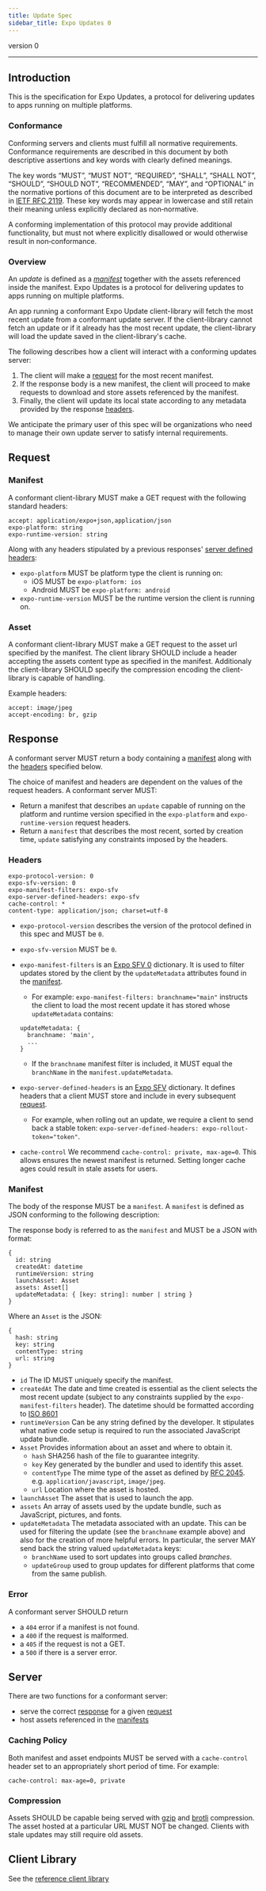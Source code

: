 ```yaml
---
title: Update Spec
sidebar_title: Expo Updates 0
---
```


version 0

---

## Introduction

This is the specification for Expo Updates, a protocol for delivering updates to apps running on multiple platforms.

### Conformance

Conforming servers and clients must fulfill all normative requirements. Conformance requirements are described in this document by both descriptive assertions and key words with clearly defined meanings.

The key words “MUST”, “MUST NOT”, “REQUIRED”, “SHALL”, “SHALL NOT”, “SHOULD”, “SHOULD NOT”, “RECOMMENDED”, “MAY”, and “OPTIONAL” in the normative portions of this document are to be interpreted as described in [IETF RFC 2119](https://tools.ietf.org/html/rfc2119). These key words may appear in lowercase and still retain their meaning unless explicitly declared as non‐normative.

A conforming implementation of this protocol may provide additional functionality, but must not where explicitly disallowed or would otherwise result in non‐conformance.

### Overview

An _update_ is defined as a [_manifest_](#manifest) together with the assets referenced inside the manifest.
Expo Updates is a protocol for delivering updates to apps running on multiple platforms.

An app running a conformant Expo Update client-library will fetch the most recent update from a conformant update server. If the client-library cannot fetch an update or if it already has the most recent update, the client-library will load the update saved in the client-library's cache.

The following describes how a client will interact with a conforming updates server:
1. The client will make a [request](#request) for the most recent manifest. 
2. If the response body is a new manifest, the client will proceed to make requests to download and store assets referenced by the manifest.
3. Finally, the client will update its local state according to any metadata provided by the response [headers](#headers).

We anticipate the primary user of this spec will be organizations who need to manage their own update server to satisfy internal requirements.

## Request

### Manifest
A conformant client-library MUST make a GET request with the following standard headers:

```
accept: application/expo+json,application/json
expo-platform: string
expo-runtime-version: string
```
Along with any headers stipulated by a previous responses' [server defined headers](#server-defined-headers):

* `expo-platform` MUST be platform type the client is running on: 
    * iOS MUST be `expo-platform: ios`
    * Android MUST be `expo-platform: android`
* `expo-runtime-version` MUST be the runtime version the client is running on.

### Asset
A conformant client-library MUST make a GET request to the asset url specified by the manifest. The client library SHOULD include a header accepting the assets content type as specified in the manifest. Additionaly the client-library SHOULD specify the compression encoding the client-library is capable of handling.

Example headers:
```
accept: image/jpeg
accept-encoding: br, gzip
```

## Response

A conformant server MUST return a body containing a [manifest](#manifest) along with the [headers](#headers) specified below.

The choice of manifest and headers are dependent on the values of the request headers. A conformant server MUST:

* Return a manifest that describes an `update` capable of running on the platform and runtime version specified in the `expo-platform` and `expo-runtime-version` request headers. 
* Return a `manifest` that describes the most recent, sorted by creation time, `update` satisfying any constraints imposed by the headers.

### Headers

```
expo-protocol-version: 0
expo-sfv-version: 0
expo-manifest-filters: expo-sfv
expo-server-defined-headers: expo-sfv
cache-control: *
content-type: application/json; charset=utf-8
```

* `expo-protocol-version` describes the version of the protocol defined in this spec and MUST be `0`.
* `expo-sfv-version`  MUST be `0`.
* `expo-manifest-filters` is an [Expo SFV 0](expo-sfv-0.md) dictionary. It is used to filter updates stored by the client by the `updateMetadata` attributes found in the [manifest](#manifest).
  * For example: `expo-manifest-filters: branchname="main"` instructs the client to load the most recent update it has stored whose `updateMetadata` contains:

  ```
  updateMetadata: {
    branchname: 'main',
    ...
  }
  ```
  * If the `branchname` manifest filter is included, it MUST equal the `branchName` in the `manifest.updateMetadata`.
* `expo-server-defined-headers` is an [Expo SFV](expo-sfv.md) dictionary. It defines headers that a client MUST store and include in every subsequent [request](#request).

  * For example, when rolling out an update, we require a client to send back a stable token: `expo-server-defined-headers: expo-rollout-token="token"`. 
* `cache-control` We recommend `cache-control: private, max-age=0`. This allows ensures the newest manifest is returned. Setting longer cache ages could result in stale assets for users.

### Manifest

The body of the response MUST be a `manifest`. A `manifest` is defined as JSON conforming to the following description:

The response body is referred to as the `manifest` and MUST be a JSON with format:
```
{
  id: string
  createdAt: datetime
  runtimeVersion: string
  launchAsset: Asset
  assets: Asset[]
  updateMetadata: { [key: string]: number | string }
}
```
Where an `Asset` is the JSON:
```
{
  hash: string
  key: string
  contentType: string
  url: string
}
```
  * `id` The ID MUST uniquely specify the manifest.
  * `createdAt` The date and time created is essential as the client selects the most recent update (subject to any constraints supplied by the `expo-manifest-filters` header). The datetime should be formatted according to [ISO 8601](https://en.wikipedia.org/wiki/ISO_8601)
  * `runtimeVersion` Can be any string defined by the developer. It stipulates what native code setup is required to run the associated JavaScript update bundle.
  * `Asset` Provides information about an asset and where to obtain it.
    * `hash` SHA256 hash of the file to guarantee integrity.
    * `key` Key generated by the bundler and used to identify this asset.
    * `contentType` The mime type of the asset as defined by [RFC 2045](https://tools.ietf.org/html/rfc2045). e.g. `application/javascript`, `image/jpeg`.
    * `url` Location where the asset is hosted.
  * `launchAsset` The asset that is used to launch the app.
  * `assets` An array of assets used by the update bundle, such as JavaScript, pictures, and fonts.
  * `updateMetadata` The metadata associated with an update. This can be used for filtering the update (see the `branchname` example above) and also for the creation of more helpful errors. In particular, the server MAY send back the string valued `updateMetadata` keys:
    * `branchName` used to sort updates into groups called _branches_.
    * `updateGroup` used to group updates for different platforms that come from the same publish.

### Error

A conformant server SHOULD return 
  * a `404` error if a manifest is not found.
  * a `400` if the request is malformed.
  * a `405` if the request is not a GET.
  * a `500` if there is a server error.


## Server

There are two functions for a conformant server:
  * serve the correct [response](#response) for a given [request](#request)
  * host assets referenced in the [manifests](#manifest)

### Caching Policy

Both manifest and asset endpoints MUST be served with a `cache-control` header set to an appropriately short period of time. For example:

```
cache-control: max-age=0, private
```

### Compression

Assets SHOULD be capable being served with [gzip](https://www.gnu.org/software/gzip/) and [brotli](https://github.com/google/brotli) compression.
The asset hosted at a particular URL MUST NOT be changed. Clients with stale updates may still require old assets.

## Client Library

See the [reference client library](https://github.com/expo/expo/tree/master/packages/expo-updates)

